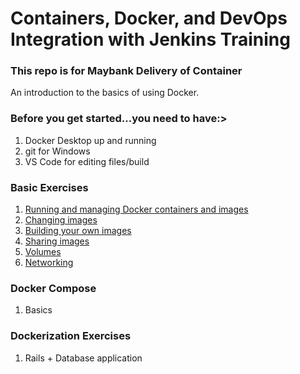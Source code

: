 # Containers, Docker, and DevOps Integration with Jenkins Training
### This repo is for Maybank Delivery of Container

An introduction to the basics of using Docker. 

### Before you get started...you need to have:>

1. Docker Desktop up and running 
2. git for Windows
3. VS Code for editing files/build


### Basic Exercises

1. [Running and managing Docker containers and images](https://github.com/delner/docker-training/blob/master/exercises/basic/1-running_containers/README.md)
2. [Changing images](https://github.com/delner/docker-training/blob/master/exercises/basic/2-changing_images/README.md)
3. [Building your own images](https://github.com/delner/docker-training/blob/master/exercises/basic/3-building_images/README.md)
4. [Sharing images](https://github.com/delner/docker-training/blob/master/exercises/basic/4-sharing_images/README.md)
5. [Volumes](https://github.com/delner/docker-training/blob/master/exercises/basic/5-volumes/README.md)
6. [Networking](https://github.com/delner/docker-training/blob/master/exercises/basic/6-networking/README.md)

### Docker Compose

1. Basics

### Dockerization Exercises

1. Rails + Database application
